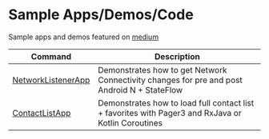 # Sample Apps/Demos/Code
Sample apps and demos featured on [medium](https://crocsandcoffee.medium.com/)

| Command | Description |
| ------------- | ------------- |
| [NetworkListenerApp](https://github.com/crocsandcoffee/medium/tree/main/NetworkListenerApp) | Demonstrates how to get Network Connectivity changes for pre and post Android N + StateFlow |
| [ContactListApp](https://github.com/crocsandcoffee/medium/tree/main/ContactListApp) | Demonstrates how to load full contact list + favorites with Pager3 and RxJava or Kotlin Coroutines |
